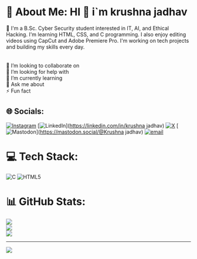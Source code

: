 # 💫 About Me: HI 👋 i`m krushna jadhav
🔭 I'm a B.Sc. Cyber Security student interested in IT, AI, and Ethical Hacking. I'm learning HTML, CSS, and C programming. I also enjoy editing videos using CapCut and Adobe Premiere Pro. I'm working on tech projects and building my skills every day.<br><br><br>👯 I’m looking to collaborate on<br>🤝 I’m looking for help with<br>🌱 I’m currently learning<br>💬 Ask me about<br>⚡ Fun fact


## 🌐 Socials:
[![Instagram](https://img.shields.io/badge/Instagram-%23E4405F.svg?logo=Instagram&logoColor=white)](https://instagram.com/krushna081) [![LinkedIn](https://img.shields.io/badge/LinkedIn-%230077B5.svg?logo=linkedin&logoColor=white)](https://linkedin.com/in/krushna jadhav) [![X](https://img.shields.io/badge/X-black.svg?logo=X&logoColor=white)](https://x.com/krushna081) [![Mastodon](https://img.shields.io/badge/-MASTODON-%232B90D9?logo=mastodon&logoColor=white)](https://mastodon.social/@Krushna jadhav) [![email](https://img.shields.io/badge/Email-D14836?logo=gmail&logoColor=white)](mailto:krushnacjadhav0807@gmail.com) 

# 💻 Tech Stack:
![C](https://img.shields.io/badge/c-%2300599C.svg?style=for-the-badge&logo=c&logoColor=white) ![HTML5](https://img.shields.io/badge/html5-%23E34F26.svg?style=for-the-badge&logo=html5&logoColor=white)
# 📊 GitHub Stats:
![](https://github-readme-stats.vercel.app/api?username=Krushna081&theme=dark&hide_border=false&include_all_commits=false&count_private=false)<br/>
![](https://nirzak-streak-stats.vercel.app/?user=Krushna081&theme=dark&hide_border=false)<br/>
![](https://github-readme-stats.vercel.app/api/top-langs/?username=Krushna081&theme=dark&hide_border=false&include_all_commits=false&count_private=false&layout=compact)

---
[![](https://visitcount.itsvg.in/api?id=Krushna081&icon=0&color=0)](https://visitcount.itsvg.in)

<!-- Proudly created with GPRM ( https://gprm.itsvg.in ) -->
